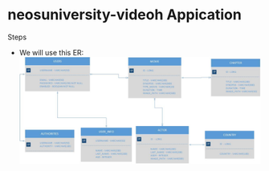 # neosuniversity-videoh Appication

Steps

- We will use this ER:
![](https://github.com/hhugohm/neosuniversity-videoh/blob/master/src/main/resources/images/bd-videos-neosuniversity_v2.jpg)


